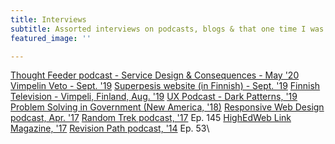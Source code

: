 ```yaml
---
title: Interviews
subtitle: Assorted interviews on podcasts, blogs & that one time I was on Finnish TV...
featured_image: ''

---
```

[Thought Feeder podcast - Service Design & Consequences - May '20](https://thoughtfeederpod.com/podcast/service-design-and-consequences/)
[Vimpelin Veto - Sept. '19](https://vimpelinveto.fi/uutiset/detail/pesaepallo/3046-ron-bronson-toteutti-veto-haaveensa)
[Superpesis website (in Finnish) - Sept. '19](https://www.superpesis.fi/uutiset/yhdysvaltalainen-ron-bronson-toteutti-unelmansa-ja-matkusti-suomeen-katsomaan-pesapalloa/)
[Finnish Television - Vimpeli, Finland, Aug. '19](https://www.youtube.com/watch?v=0sLQu_HUbAM)
[UX Podcast - Dark Patterns, '19](https://drunkenux.com/podcast/dux41/) 
[Problem Solving in Government (New America, '18)](https://www.newamerica.org/public-interest-technology/reports/problem-solving-government/this-is-everyones-work/) 
[Responsive Web Design podcast, Apr. '17](https://responsivewebdesign.com/podcast/ron-bronson/)
[Random Trek podcast, '17](https://www.theincomparable.com/randomtrek/145/) Ep. 145
[HighEdWeb Link Magazine, '17](https://link.highedweb.org/2017/01/six-questions-with-ron-bronson/)
[Revision Path podcast, '14](http://revisionpath.com/ron-bronson/) Ep. 53\